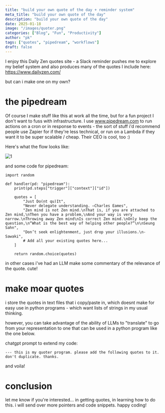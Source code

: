 ```yaml
---
title: "build your own quote of the day + reminder system"
meta_title: "build your own quote of the day"
description: "build your own quote of the day"
date: 2025-01-18
image: "/images/quoter.png"
categories: ["Blog", "Fun", "Productivity"]
author: "pk"
tags: ["quotes", "pipedream", "workflows"]
draft: false
---
```


I enjoy this Daily Zen quotes site - a Slack reminder pushes me to explore my belief system and also produces many of the quotes I include here:
https://www.dailyzen.com/

but can i make one on my own?

# the pipedream

Of course I make stuff like this at work all the time, but for a fun project I don't want to fuss with infrastructure. I use www.pipedream.com to run actions on a cron or in response to events - the sort of stuff i'd recommend people use Zapier for if they're less technical, or run on a Lambda if they want it to be super scalable / cheap. Their CEO is cool, too :)

Here's what the flow looks like:

![1](/images/quoter.png)

and some code for pipedream:

```
import random

def handler(pd: "pipedream"):
    print(pd.steps["trigger"]["context"]["id"])

    quotes = [
        "Just Do(nt qu)It",
        "Never delegate understanding. –Charles Eames",
        "Zen mind is not Zen mind.\nThat is, if you are attached to Zen mind,\nThen you have a problem,\nAnd your way is very narrow.\nThrowing away Zen mind\nIs correct Zen mind.\nOnly keep the question,\n“What is the best way of helping other people?”\n\nSeung Sahn",
        "Don’t seek enlightenment, just drop your illusions.\n- Sawaki",
        # Add all your existing quotes here...
    ]

    return random.choice(quotes)

```

in other cases i've had an LLM make some commentary of the relevance of the quote. cute!

# make moar quotes

i store the quotes in text files that i copy/paste in, which doesnt make for easy use in python programs - which want lists of strings in my usual thinking.

however, you can take advantage of the ability of LLMs to "translate" to go from your representation to one that can be used in a python program like the one below.

chatgpt prompt to extend my code:
```
--- this is my quoter program. please add the following quotes to it. don't duplicate. thanks. 
```

and voila!


# conclusion

let me know if you're interested... in getting quotes, in learning how to do this. i will send over more pointers and code snippets. happy coding!

